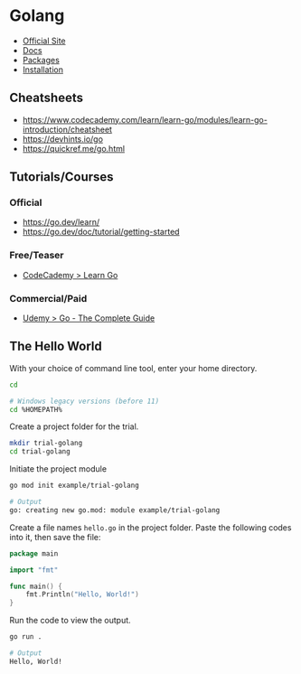 # Golang

- [Official Site](https://go.dev/)
- [Docs](https://go.dev/doc/)
- [Packages](https://pkg.go.dev/)
- [Installation](https://go.dev/dl/)

## Cheatsheets

- https://www.codecademy.com/learn/learn-go/modules/learn-go-introduction/cheatsheet
- https://devhints.io/go
- https://quickref.me/go.html

## Tutorials/Courses

### Official

- https://go.dev/learn/
- https://go.dev/doc/tutorial/getting-started

### Free/Teaser

- [CodeCademy > Learn Go](https://www.codecademy.com/learn/learn-go)

### Commercial/Paid

- [Udemy > Go - The Complete Guide](https://www.udemy.com/share/109Zo23@q5HJ6wkSZldgjNVe8ytbl_HSAEIU_M0Ds4Mtr7R-ELjLkoOsMAYXaytYar9GPz_M)

## The Hello World

With your choice of command line tool, enter your home directory.

```bash
cd

# Windows legacy versions (before 11)
cd %HOMEPATH%
```

Create a project folder for the trial.

```bash
mkdir trial-golang
cd trial-golang
```

Initiate the project module

```bash
go mod init example/trial-golang
```

```bash
# Output
go: creating new go.mod: module example/trial-golang
```

Create a file names `hello.go` in the project folder. Paste the following codes into it, then save the file:

```go
package main

import "fmt"

func main() {
    fmt.Println("Hello, World!")
}
```

Run the code to view the output.

```bash
go run .
```

```bash
# Output
Hello, World!
```
